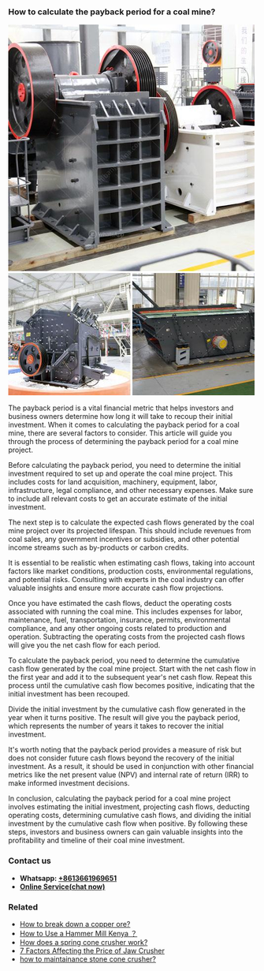 <h3>How to calculate the payback period for a coal mine?</h3><img src='1701745117.jpg' alt=''><p>The payback period is a vital financial metric that helps investors and business owners determine how long it will take to recoup their initial investment. When it comes to calculating the payback period for a coal mine, there are several factors to consider. This article will guide you through the process of determining the payback period for a coal mine project.</p><p>Before calculating the payback period, you need to determine the initial investment required to set up and operate the coal mine project. This includes costs for land acquisition, machinery, equipment, labor, infrastructure, legal compliance, and other necessary expenses. Make sure to include all relevant costs to get an accurate estimate of the initial investment.</p><p>The next step is to calculate the expected cash flows generated by the coal mine project over its projected lifespan. This should include revenues from coal sales, any government incentives or subsidies, and other potential income streams such as by-products or carbon credits.</p><p>It is essential to be realistic when estimating cash flows, taking into account factors like market conditions, production costs, environmental regulations, and potential risks. Consulting with experts in the coal industry can offer valuable insights and ensure more accurate cash flow projections.</p><p>Once you have estimated the cash flows, deduct the operating costs associated with running the coal mine. This includes expenses for labor, maintenance, fuel, transportation, insurance, permits, environmental compliance, and any other ongoing costs related to production and operation. Subtracting the operating costs from the projected cash flows will give you the net cash flow for each period.</p><p>To calculate the payback period, you need to determine the cumulative cash flow generated by the coal mine project. Start with the net cash flow in the first year and add it to the subsequent year's net cash flow. Repeat this process until the cumulative cash flow becomes positive, indicating that the initial investment has been recouped.</p><p>Divide the initial investment by the cumulative cash flow generated in the year when it turns positive. The result will give you the payback period, which represents the number of years it takes to recover the initial investment.</p><p>It's worth noting that the payback period provides a measure of risk but does not consider future cash flows beyond the recovery of the initial investment. As a result, it should be used in conjunction with other financial metrics like the net present value (NPV) and internal rate of return (IRR) to make informed investment decisions.</p><p>In conclusion, calculating the payback period for a coal mine project involves estimating the initial investment, projecting cash flows, deducting operating costs, determining cumulative cash flows, and dividing the initial investment by the cumulative cash flow when positive. By following these steps, investors and business owners can gain valuable insights into the profitability and timeline of their coal mine investment.</p><h3>Contact us</h3><ul><li><strong>Whatsapp:&nbsp;<a href="https://wa.me/8613661969651">+8613661969651</a></strong></li><li><a href="https://swt.shibang-china.com/?git&amp;zhl&amp;How to calculate the payback period for a coal mine"><strong>Online Service(chat now)</strong></a></li></ul><h3>Related</h3><ul><li><a href='How to break down a copper ore.md'>How to break down a copper ore?</a></li><li><a href='How to Use a Hammer Mill Kenya ？.md'>How to Use a Hammer Mill Kenya ？</a></li><li><a href='How does a spring cone crusher work.md'>How does a spring cone crusher work?</a></li><li><a href='7 Factors Affecting the Price of Jaw Crusher.md'>7 Factors Affecting the Price of Jaw Crusher</a></li><li><a href='how to maintainance stone cone crusher.md'>how to maintainance stone cone crusher?</a></li></ul>